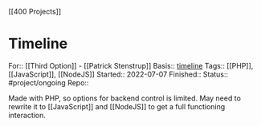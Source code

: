 [[400 Projects]]

# Timeline

For:: [[Third Option]] - [[Patrick Stenstrup]]
Basis:: [timeline](https://github.com/Circa75/timeline)
Tags:: [[PHP]], [[JavaScript]], [[NodeJS]]
Started:: 2022-07-07
Finished::
Status:: #project/ongoing
Repo:: 

Made with PHP, so options for backend control is limited.
May need to rewrite it to [[JavaScript]] and [[NodeJS]] to get a full functioning interaction.